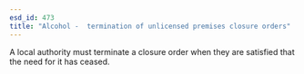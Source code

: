 ```yaml
---
esd_id: 473
title: "Alcohol -  termination of unlicensed premises closure orders"
---
```


A local authority must terminate a closure order when they are satisfied that the need for it has ceased.

